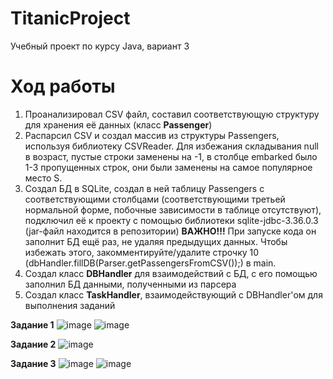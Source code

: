 # TitanicProject
Учебный проект по курсу Java, вариант 3

# Ход работы
1) Проанализировал CSV файл, составил соответствующую структуру для хранения её данных (класс **Passenger**)
2) Распарсил CSV и создал массив из структуры Passengers, используя библиотеку CSVReader.
Для избежания складывания null в возраст, пустые строки заменены на -1, в столбце embarked было 1-3 пропущенных строк, они были заменены на самое популярное место S.
3) Создал БД в SQLite, создал в ней таблицу Passengers с соответствующими столбцами (соответствующими третьей нормальной форме, побочные зависимости в таблице отсутствуют), подключил её к проекту с помощью библиотеки sqlite-jdbc-3.36.0.3 (jar-файл находится в репозитории)
**ВАЖНО!!!** При запуске кода он заполнит БД ещё раз, не удаляя предыдущих данных. Чтобы избежать этого, закомментируйте/удалите строчку 10 (dbHandler.fillDB(Parser.getPassengersFromCSV());) в main.
4) Создал класс **DBHandler** для взаимодействий с БД, с его помощью заполнил БД данными, полученными из парсера
5) Создал класс **TaskHandler**, взаимодействующий с DBHandler'ом для выполнения заданий



**Задание 1**
![image](https://user-images.githubusercontent.com/72685173/144834152-08123b24-64bf-4414-aa5c-fa9b18aba7ed.png)
![image](https://user-images.githubusercontent.com/72685173/144833761-06a7b038-1b27-4022-89a9-83fdd7931e60.png)



**Задание 2**
![image](https://user-images.githubusercontent.com/72685173/144833802-e3117593-a502-4f66-8570-98213094e139.png)



**Задание 3**
![image](https://user-images.githubusercontent.com/72685173/144833855-15c8a3e4-8dfa-4392-b416-0ea386de8af1.png)
![image](https://user-images.githubusercontent.com/72685173/144833867-0fd33124-3b21-44a6-b239-df3478b3b29f.png)
